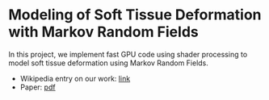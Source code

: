# Modeling of Soft Tissue Deformation with Markov Random Fields

In this project, we implement fast GPU code using shader processing to model soft tissue deformation using Markov Random Fields.

* Wikipedia entry on our work: [link](https://en.wikipedia.org/wiki/Write-only_memory_(engineering)#cite_ref-7)
* Paper: [pdf](http://link.springer.com/chapter/10.1007%2F978-1-84882-565-9_9)
